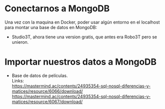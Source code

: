 # Conectarnos a MongoDB

Una vez con la maquina en Docker, poder usar algún entorno en el localhost para montar una base de datos en MongoDB: <br>

-  Studio3T, ahora tiene una version gratis, que antes era Robo3T pero se unieron.

# Importar nuestros datos a MongoDB

-  Base de datos de películas. <br>
   Links: <br>
   https://mastermind.ac/contents/24935354-sql-nosql-diferencias-y-matices/resource/6066/download/ <br>
   https://mastermind.ac/contents/24935354-sql-nosql-diferencias-y-matices/resource/6067/download/ <br>
